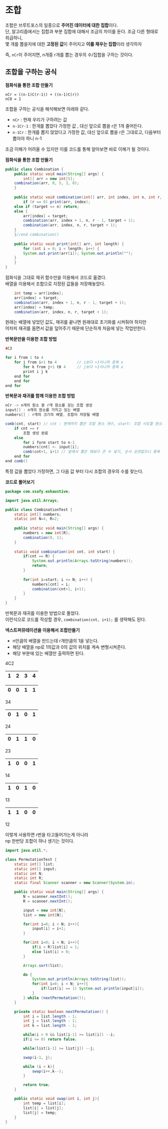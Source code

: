 # 조합  
조합은 브루트포스의 일종으로 **주어진 데이터에 대한 집합**이다.              
단, 알고리즘에서는 집합과 부분 집합에 대해서 조금의 차이를 둔다. 조금 다른 형태로 취급하니,               
몇 개를 뽑을지에 대한 **고정된 값**이 주어지고 **이를 채우는 집합**이라 생각하자        
     
즉, `nCr`이 주어지면, n개중 r개를 뽑는 경우의 수/집합을 구하는 것이다.    
   
## 조합을 구하는 공식   
**점화식을 통한 조합 만들기**
```
nCr = ((n-1)C(r-1)) + ((n-1)C(r))
nC0 = 1
```
조합을 구하는 공식을 해석해보면 아래와 같다.  

* `nCr` : 현재 우리가 구하려는 값 
* `n-1Cr-1` : 한개를 뽑았다 가정한 값 , 대신 앞으로 뽑을 r은 1개 줄어든다.  
* `n-1Cr` : 한개를 뽑지 않았다고 가정한 값, 대신 앞으로 뽑을 r은 그대로고, 다음부터 뽑아야 하니 n-1    
            
조금 이해가 어려울 수 있지만 이를 코드를 통해 알아보면 바로 이해가 될 것이다.               
           
**점화식을 통한 조합 만들기**
```java
public class Combination { 
    public static void main(String[] args) { 
        int[] arr = new int[5]; 
	combination(arr, 0, 5, 3, 0); 
    } 
    
    public static void combination(int[] arr, int index, int n, int r, int target) { 
        if (r == 0) print(arr, index); 
	else if (target == n) return;  
	else { 
	    arr[index] = target; 
	    combination(arr, index + 1, n, r - 1, target + 1); 
	    combination(arr, index, n, r, target + 1); 
	} 
    }//end combination() 
    
    public static void print(int[] arr, int length) { 
        for (int i = 0; i < length; i++) {
	    System.out.print(arr[i]); System.out.println(""); 
	} 
    }
}
```   
점화식을 그대로 재귀 함수만을 이용해서 코드로 옮겼다.              
배열을 이용해서 조합으로 지정된 값들을 저장해놓았다.  
  
```java
    int temp = arr[index]; 
    arr[index] = target; 
    combination(arr, index + 1, n, r - 1, target + 1); 
    arr[index] = temp; 
    combination(arr, index, n, r, target + 1); 
```
           
원래는 배열에 넣었던 값도, 재귀를 끝나면 원래대로 초기화를 시켜줘야 하지만       
어차피 재귀를 돔면서 값을 덮어주기 때문에 단순하게 처음에 넣는 작업만한다.     

**반복문만을 이용한 조합 방법**   
```java
4C3  

for i from 1 to 4
    for j from i+1 to 4			// i보다 +1이니까 중복 x 
        for k from j+1 t0 4		// j보다 +1이니까 중복 x 
	    print i j k
	end for
    end for
end for
```

**반복문과 재귀를 함께 이용한 조합 방법**        
```java
nCr -> n개의 원소 중 r개 원소를 갖는 조합 생성  
input[] : n개의 원소를 가지고 있는 배열  
numbers[] : r개의 크기의 배열, 조합이 저장될 배열   

comb(cnt, start) // cnt : 현재까지 뽑은 조합 원소 개수, start: 조합 시도할 원소의 시작 인덱스
    if cnt == r
        조합 생성 완료
    else
        for i form start to n-1
	    numbers[cnt] <- input[i];
	    comb(cnt+1, i+1) // 앞에서 뽑은 애보다 큰 수 넣기, 순서 상관없으니 중복 없애고자 
	end for
end comb()	
```
특정 값을 뽑았다 가정하면, 그 다음 값 부터 다시 조합의 경우의 수를 찾는다.            
  
**코드로 풀어보기**
```java
package com.ssafy.exhaustive;

import java.util.Arrays;

public class CombinationTest {
	static int[] numbers;
	static int N=4, R=2;
	
	public static void main(String[] args) {
		numbers = new int[R];
		combination(0, 1);
	}
	
	static void combination(int cnt, int start) {
		if(cnt == R) {
			System.out.println(Arrays.toString(numbers));
			return;
		}
			
		for(int i=start; i <= N; i++) {
			numbers[cnt] = i;
			combination(cnt+1, i+1);
		}
	}
}
```      
반복문과 재귀를 이용한 방법으로 풀었다.                        
이런식으로 코드를 작성할 경우, `combination(cnt, i+1);` 를 생략해도 된다.               
    
**넥스트퍼뮤테이션을 이용해서 조합만들기**    

* n만큼의 배열을 만드는데 r개만큼의 1을 넣는다.      
* 해당 배열을 np로 1의값과 0의 값의 위치를 계속 변형시켜준다.   
* 해당 부분에 있는 배열만 출력하면 된다.  

4C2

|1|2|3|4|
|-|-|-|-|

|0|0|1|1|
|-|-|-|-|

34

|0|1|0|1|
|-|-|-|-|

24

|0|1|1|0|
|-|-|-|-|

23

|1|0|0|1|
|-|-|-|-|

14

|1|0|1|0|
|-|-|-|-|

13

|1|1|0|0|
|-|-|-|-|

12

이렇게 사용하면 r번을 타고들어가는게 아니라     
np 한번당 조합이 하나 생기는 것이다.         

```java
import java.util.*;

class PermutationTest {
    static int[] list;
    static int[] input;
    static int N;
    static int R;
    static final Scanner scanner = new Scanner(System.in);

    public static void main(String[] args) {
        N = scanner.nextInt();
        R = scanner.nextInt();

        input = new int[N];
        list = new int[N];

        for(int i=0; i < N; i++){
            input[i] = i+1;
        }

        for(int i=0; i < N; i++){
            if(i < R)list[i] = 1;
            else list[i] = 0;
        }

        Arrays.sort(list);

        do {
            System.out.println(Arrays.toString(list));
            for(int i=0; i < N; i++){
                if(list[i] == 1) System.out.println(input[i]);
            }
        } while (nextPermutation());
    }

    private static boolean nextPermutation() {
        int i = list.length - 1;
        int j = list.length - 1;
        int k = list.length - 1;

        while(i > 0 && list[i-1] >= list[i]) --i;
        if(i <= 0) return false;

        while(list[i-1] >= list[j]) --j;

        swap(i-1, j);

        while (i < k){
            swap(i++,k--);
        }

        return true;
    }

    public static void swap(int i, int j){
        int temp = list[i];
        list[i] = list[j];
        list[j] = temp;
    }
}
```

